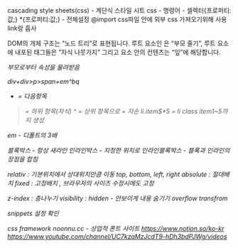 cascading style sheets(css) - 계단식 스타일 시트
css - 명령어 - 셀렉터{프로퍼티:값;}
		*{프로퍼티:값;} - 전체설정
@import css파일 안에 외부 css 가져오기위해 사용 	link랑 흡사

DOM의 개체 구조는 “노드 트리”로 표현됩니다.
루트 요소인 <html> 은 “부모 줄기”, 루트 요소에 내포된 태그들은 “자식 나뭇가지” 그리고 요소 안의 컨텐츠는 “잎”에 해당합니다.
<p style="">
	<em style=""> 부모로부터 속성을 물려받음

div+div>p>span+em^bq
+ = 다음항목
> = 하위 항목(자식)
^ = 상위 항목으로
   = 자손
li.item$*5 = li class item1~5까지 생성	

em - 디폴트의 3배

블록박스 - 항상 새라인
인라인박스 - 지정한 위치로 
인라인블록박스 - 블록과 인라인의 장점을 합침

relativ : 기본위치에서 상대위치만큼 이동 top, bottom, left, right
absolute : 절대배치
fixed : 고정배치 , 브라우저의 사이즈 수정시에도 고정

z-index : 층나누기
visibility : hidden 	- 안보이게 내용 숨기기
overflow 
transfrom


snippets 설정 확인


css framework
noonnu.cc	- 상업적 폰트 사이트
https://www.notion.so/ko-kr
https://www.youtube.com/channel/UC7kzaMzJcdT9-hDh3bdPJWg/videos
